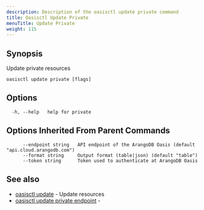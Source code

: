 ```yaml
---
description: Description of the oasisctl update private command
title: Oasisctl Update Private
menuTitle: Update Private
weight: 115
---
```

## Synopsis
Update private resources

```
oasisctl update private [flags]
```

## Options
```
  -h, --help   help for private
```

## Options Inherited From Parent Commands
```
      --endpoint string   API endpoint of the ArangoDB Oasis (default "api.cloud.arangodb.com")
      --format string     Output format (table|json) (default "table")
      --token string      Token used to authenticate at ArangoDB Oasis
```

## See also
* [oasisctl update](_index.md)	 - Update resources
* [oasisctl update private endpoint](update-private-endpoint.md)	 - 

